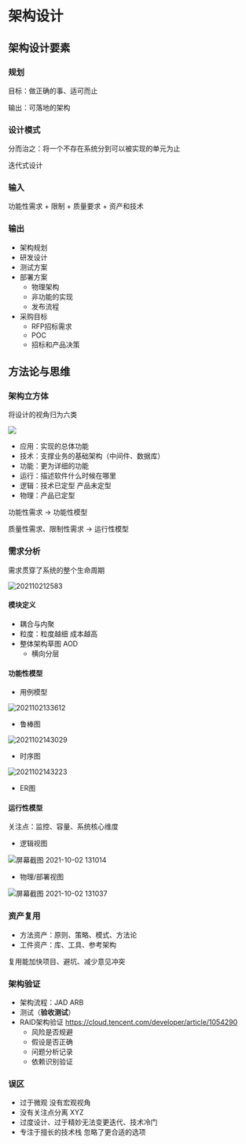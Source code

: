 # 架构设计

## 架构设计要素

### 规划

目标：做正确的事、适可而止

输出：可落地的架构

### 设计模式

分而治之：将一个不存在系统分到可以被实现的单元为止

迭代式设计

### 输入

功能性需求 + 限制 + 质量要求 + 资产和技术

### 输出

- 架构规划
- 研发设计
- 测试方案
- 部署方案
  - 物理架构
  - 非功能的实现
  - 发布流程
- 采购目标
  - RFP招标需求
  - POC
  - 招标和产品决策

## 方法论与思维

### 架构立方体

将设计的视角归为六类

![](/assets/2021916231555.png)

- 应用：实现的总体功能
- 技术：支撑业务的基础架构（中间件、数据库）
- 功能：更为详细的功能
- 运行：描述软件什么时候在哪里
- 逻辑：技术已定型 产品未定型
- 物理：产品已定型

功能性需求 -> 功能性模型

质量性需求、限制性需求 -> 运行性模型

### 需求分析

需求贯穿了系统的整个生命周期

![202110212583](/assets/202110212583.jpg)

#### 模块定义

- 耦合与内聚
- 粒度：粒度越细 成本越高
- 整体架构草图 AOD
  - 横向分层

#### 功能性模型

- 用例模型

![2021102133612](/assets/2021102133612.jpg)

- 鲁棒图

![2021102143029](/assets/2021102143029.png)

- 时序图

![2021102143223](/assets/2021102143223.png)

- ER图

#### 运行性模型

关注点：监控、容量、系统核心维度

- 逻辑视图

![屏幕截图 2021-10-02 131014](/assets/屏幕截图%202021-10-02%20131014.png)

- 物理/部署视图

![屏幕截图 2021-10-02 131037](/assets/屏幕截图%202021-10-02%20131037.png)

### 资产复用

- 方法资产：原则、策略、模式、方法论
- 工件资产：库、工具、参考架构

复用能加快项目、避坑、减少意见冲突

### 架构验证

- 架构流程：JAD ARB
- 测试（**验收测试**）
- RAID架构验证 <https://cloud.tencent.com/developer/article/1054290>
  - 风险是否规避
  - 假设是否正确
  - 问题分析记录
  - 依赖识别验证

### 误区

- 过于微观 没有宏观视角
- 没有关注点分离 XYZ
- 过度设计、过于精妙无法变更迭代、技术冷门
- 专注于擅长的技术栈 忽略了更合适的选项
